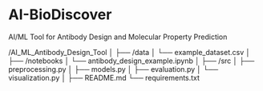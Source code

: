 # AI-BioDiscover
AI/ML Tool for Antibody Design and Molecular Property Prediction

/AI_ML_Antibody_Design_Tool
│
├── /data
│   └── example_dataset.csv
│
├── /notebooks
│   └── antibody_design_example.ipynb
│
├── /src
│   ├── preprocessing.py
│   ├── models.py
│   ├── evaluation.py
│   └── visualization.py
│
├── README.md
└── requirements.txt
